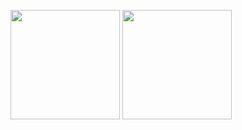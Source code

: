<!-- # Code -->
<!-- ### 😤 Slogan
Fo lô ti nô! Quá ghê gớm! Những tình huống buff bẩn! 🎮

![image](https://user-images.githubusercontent.com/66912536/178892553-8e5f173f-e599-4935-a523-770a360f58d2.png)
-->

<!--
**huynhit24/huynhit24** is a ✨ _special_ ✨ repository because its `README.md` (this file) appears on your GitHub profile.

Here are some ideas to get you started:

- 🔭 I’m currently working on ...
- 🌱 I’m currently learning ...
- 👯 I’m looking to collaborate on ...
- 🤔 I’m looking for help with ...
- 💬 Ask me about ...
- 📫 How to reach me: ...
- 😄 Pronouns: ...
- ⚡ Fun fact: ...
-->
<!--
### 🛠 My knowledge
![HTML5](https://img.shields.io/badge/html5-%23E34F26.svg?style=flat-square&logo=html5&logoColor=white)
![CSS3](https://img.shields.io/badge/css3-%231572B6.svg?style=flat-square&logo=css3&logoColor=white)
![JavaScript](https://img.shields.io/badge/javascript-%23323330.svg?style=flat-square&logo=javascript&logoColor=%23F7DF1E)
![React](https://img.shields.io/badge/react-%2320232a.svg?style=flat-square&logo=react&logoColor=%2361DAFB)
![NodeJS](https://img.shields.io/badge/node.js-6DA55F?style=flat-square&logo=node.js&logoColor=white)
![Firebase](https://img.shields.io/badge/firebase-%23039BE5.svg?style=flat-square&logo=firebase)
![MongoDB](https://img.shields.io/badge/MongoDB-%234ea94b.svg?style=flat-square&logo=mongodb&logoColor=white)
-->
<!-- ### 📚 Github Status -->
<p>
  <img src="https://github-readme-stats.vercel.app/api?username=GiangNguyen0208&show_icons=true&theme=tokyonight" height="175">
  <img src="https://github-readme-stats.vercel.app/api/top-langs/?username=GiangNguyen0208&layout=compact&theme=tokyonight&langs_count=10" height="175">
</p>
<!--
### ❤ Projects
<ul>
  <ol>
    <a href="https://ducvui2003.github.io/bubble-animation/">
      ✅ bubble-animation
    </a>
   </ol>
   <ol>
    <a href="https://ducvui2003.github.io/password-validation-check/">
      ✅ password-validation-check
    </a>
  </ol>
  <ol>
    <a href="https://ducvui2003.github.io/neumorphism/">
      ✅ neumorphism
    </a>
  </ol>
  <ol>
    <a href="https://ducvui2003.github.io/animated-magic-menu-indicator/">
      ✅ animated-magic-menu-indicator
    </a>
  </ol>
  <ol>
    <a href="https://ducvui2003.github.io/dropdown-menu/">
      ✅ dropdown-menu
    </a>
  </ol>
  <ol>
    <a href="https://ducvui2003.github.io/validator-form/">
      ✅ validator-form
    </a>
  </ol>
  <ol>
    <a href="https://ducvui2003.github.io/toast-messages/">
      ✅ toast-messages
    </a>
  </ol>
  <ol>
    <a href="https://ducvui2003.github.io/tabs-ui/">
      ✅ tabs-ui
    </a>
  </ol>
</ul><br/>

### 💻 Game
<p> 
  <img src="https://github.com/TamNguyenS/TamNguyenS/blob/output/github-contribution-grid-snake.svg" alt="huynhit24" /> 
</p>
-->
